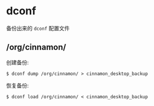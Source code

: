 # dconf

备份出来的 `dconf` 配置文件

## /org/cinnamon/

创建备份:

```shell
$ dconf dump /org/cinnamon/ > cinnamon_desktop_backup
```

恢复备份:

```shell
$ dconf load /org/cinnamon/ < cinnamon_desktop_backup
```

